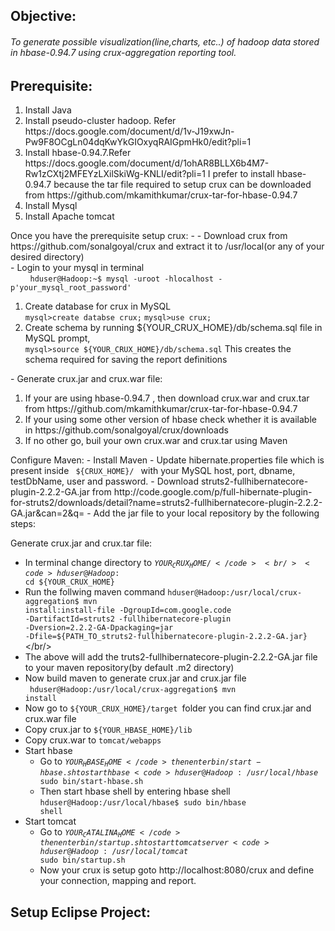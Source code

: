 Objective:
-	
<h6>To generate possible visualization(line,charts, etc..) of hadoop data stored in hbase-0.94.7 using crux-aggregation reporting tool.</h6>


Prerequisite:
-
<ol>
	<li>Install Java</li> 
	<li>Install pseudo-cluster hadoop. Refer https://docs.google.com/document/d/1v-J19xwJn-Pw9F8OCgLn04dqKwYkGIOxyqRAIGpmHk0/edit?pli=1</li>
	<li>Install hbase-0.94.7.Refer https://docs.google.com/document/d/1ohAR8BLLX6b4M7-Rw1zCXtj2MFEYzLXilSkiWg-KNLI/edit?pli=1 I prefer to install hbase-0.94.7 because the tar file required to setup crux can be downloaded from https://github.com/mkamithkumar/crux-tar-for-hbase-0.94.7 </li>
	<li>Install Mysql</li>
	<li>Install Apache tomcat</li>
</ol>
Once you have the prerequisite setup crux:
-
- Download crux from https://github.com/sonalgoyal/crux and extract it to /usr/local(or any of your desired directory)<br/>
- Login to your mysql in terminal <br/>
&nbsp;&nbsp;&nbsp;&nbsp;&nbsp;&nbsp;&nbsp;&nbsp;<code>hduser@Hadoop:~$ mysql -uroot -hlocalhost -p'your_mysql_root_password'</code>
		<ol>
			<li> Create database for crux in MySQL</li>
				<code>mysql>create databse crux;</code>
				<code>mysql>use crux;</code>
			<li>Create schema by running ${YOUR_CRUX_HOME}/db/schema.sql file in MySQL prompt, </li>
				<code>mysql>source ${YOUR_CRUX_HOME}/db/schema.sql</code>
				This creates the schema required for saving the report definitions
		</ol>
- Generate crux.jar and crux.war file:
<ol>
 <li>If your are using hbase-0.94.7 , then download crux.war and crux.tar from https://github.com/mkamithkumar/crux-tar-for-hbase-0.94.7</li> 
 <li>If your using some other version of hbase check whether it is available in https://github.com/sonalgoyal/crux/downloads</li>
 <li>If no other go, buil your own crux.war and crux.tar using Maven</li>
</ol>
 Configure Maven:
  - Install Maven
  - Update hibernate.properties file which is present inside <code> ${CRUX_HOME}/ </code> with your MySQL host, port, dbname, testDbName, user 			   and password.
  - Download struts2-fullhibernatecore-plugin-2.2.2-GA.jar from http://code.google.com/p/full-hibernate-plugin-for-struts2/downloads/detail?name=struts2-fullhibernatecore-plugin-2.2.2-GA.jar&can=2&q=
  - Add the jar file to your local repository by the following steps:<br/>

 Generate crux.jar and crux.tar file:
  - In terminal change directory to  <code>${YOUR_CRUX_HOME}/</code><br/>
	<code>hduser@Hadoop:~$ cd ${YOUR_CRUX_HOME}</code><br/>
  - Run the follwing maven command
	<code>hduser@Hadoop:/usr/local/crux-aggregation$ mvn install:install-file -DgroupId=com.google.code -DartifactId=struts2<code>
</code>-fullhibernatecore-plugin -Dversion=2.2.2-GA-Dpackaging=jar -Dfile=${PATH_TO_struts2-fullhibernatecore-plugin-2.2.2-GA.jar}</code></br/>
  - The above will add the truts2-fullhibernatecore-plugin-2.2.2-GA.jar file to your maven repository(by default .m2 directory)
  - Now build maven to generate crux.jar and crux.jar file		
	<code> hduser@Hadoop:/usr/local/crux-aggregation$ mvn install</code><br/>
  - Now go to <code>${YOUR_CRUX_HOME}/target </code>folder you can find crux.jar and crux.war file
  - Copy crux.jar to <code>${YOUR_HBASE_HOME}/lib</code></br>
  - Copy crux.war to <code>tomcat/webapps</code></br>
- Start hbase
  - Go to <code>${YOUR_HBASE_HOME}</code>  then enter bin/start-hbase.sh to start hbase
	<code>hduser@Hadoop:/usr/local/hbase$ sudo bin/start-hbase.sh </code><br/>
  - Then start hbase shell by entering hbase shell
	<code>hduser@Hadoop:/usr/local/hbase$ sudo bin/hbase shell</code><br />
- Start tomcat
  - Go to <code>${YOUR_CATALINA_HOME}</code>  then enter bin/startup.sh to start tomcat server
	<code>hduser@Hadoop:/usr/local/tomcat$ sudo bin/startup.sh</code><br />
  - Now your crux is setup goto  http://localhost:8080/crux and define your connection, mapping and report.

Setup Eclipse Project:
-


